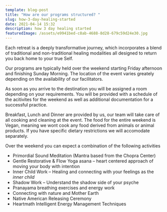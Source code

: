 ```yaml
---
template: blog-post
title: "How are our programs structured? "
slug: how-3-day-healing-started
date: 2021-04-14 15:32
description: how 3 day healing started
featuredImage: /assets/e9941bed-c8ab-4688-8d28-679c59d24e30.jpg
---
```

Each retreat is a deeply transformative journey, which incorporates a blend of traditional and non-traditional healing modalities all designed to return you back home to your true Self.

Our programs are typically held over the weekend starting Friday afternoon and finishing Sunday Morning. The location of the event varies greately depending on the availability of our facilitators.

As soon as you arrive to the destination you will be assigned a room depending on your requirements. You will be provided with a schedule of the acitivites for the weekend as well as additional documentation for a successful practice. 

Breakfast, Lunch and Dinner are provided by us, our team will take care of all cooking and cleaning at the event. The food for the entire weekend is Vegan, meaning we wont cook any food derived from animals or animal products. If you have specific dietary restrictions we will accomodate separately. 



Over the weekend you can expect a combination of the following activities

* Primordial Sound Meditation (Mantra based from the Chopra Center)
* Gentle Restorative & Flow Yoga asana – heart centered approach of moving your body with intention
* Inner Child Work – Healing and connecting with your feelings as the *inner child*
* Shadow Work – Understand the shadow side of your psyche
* Pranayama breathing exercises and energy work
* Connecting with nature and Mother Earth
* Native American Releasing Ceremony
* Heartmath Intelligent Energy Management Techniques
